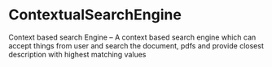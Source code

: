 # ContextualSearchEngine
Context based search Engine –  A context based search engine which can accept things from user and search the document, pdfs and provide closest description with highest matching values
